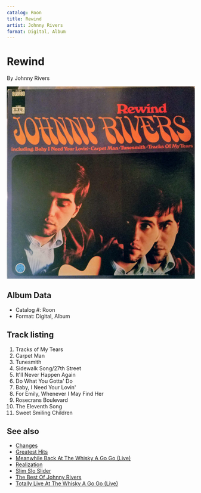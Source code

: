 ```yaml
---
catalog: Roon
title: Rewind
artist: Johnny Rivers
format: Digital, Album
---
```


# Rewind

By Johnny Rivers

![](../../assets/albumcovers/Johnny_Rivers-Rewind.png)

## Album Data

- Catalog #: Roon
- Format: Digital, Album


## Track listing


1. Tracks of My Tears
2. Carpet Man
3. Tunesmith
4. Sidewalk Song/27th Street
5. It'll Never Happen Again
6. Do What You Gotta' Do
7. Baby, I Need Your Lovin'
8. For Emily, Whenever I May Find Her
9. Rosecrans Boulevard
10. The Eleventh Song
11. Sweet Smiling Children


## See also

- [Changes](Changes.md)
- [Greatest Hits](Greatest_Hits.md)
- [Meanwhile Back At The Whisky A Go Go (Live)](Meanwhile_Back_At_The_Whisky_A_Go_Go_Live.md)
- [Realization](Realization.md)
- [Slim Slo Slider](Slim_Slo_Slider.md)
- [The Best Of Johnny Rivers](The_Best_Of_Johnny_Rivers.md)
- [Totally Live At The Whisky A Go Go (Live)](Totally_Live_At_The_Whisky_A_Go_Go_Live.md)
